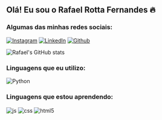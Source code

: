 ## Olá! Eu sou o Rafael Rotta Fernandes 🔥 

### Algumas das minhas redes sociais:

[![Instagram](https://img.shields.io/badge/Instagram-E4405F?style=for-the-badge&logo=instagram&logoColor=white)](https://www.instagram.com/rafael.rotta.fernandes/)
[![LinkedIn](https://img.shields.io/badge/LinkedIn-0077B5?style=for-the-badge&logo=linkedin&logoColor=white)](https://www.linkedin.com/in/rafael-rotta-40a8a2284/)
[![Github](https://img.shields.io/badge/GitHub-100000?style=for-the-badge&logo=github&logoColor=white)](https://github.com/iiLeviathan)

![Rafael's GitHub stats](https://github-readme-stats.vercel.app/api?username=iiLeviathan&show_icons=true&theme=dracula)

### Linguagens que eu utilizo:

<div style="display:inline_block">
  <img align="center" alt="Python" src="https://img.shields.io/badge/Python-14354C?style=for-the-badge&logo=python&logoColor=white" />




### Linguagens que estou aprendendo:

<img align="center" alt="js" src="https://img.shields.io/badge/JavaScript-323330?style=for-the-badge&logo=javascript&logoColor=F7DF1E" />
<img align="center" alt="css" src="https://img.shields.io/badge/CSS-239120?&style=for-the-badge&logo=css3&logoColor=white" />
<img align="center" alt="html5" src="https://img.shields.io/badge/HTML5-E34F26?style=for-the-badge&logo=html5&logoColor=white" />
